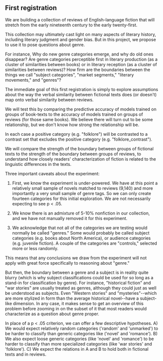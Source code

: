 First registration
------------------------

We are building a collection of reviews of English-language fiction that will stretch from the early nineteenth century to the early twenty-first. 

This collection may ultimately cast light on many aspects of literary history, including literary judgment and gender bias. But in this project, we propose to use it to pose questions about genre. 

For instance, Why do new genre categories emerge, and why do old ones disappear? Are genre categories perceptible first in literary production (as a cluster of similarities between books) or in literary reception (as a cluster of similarities between reviews)? How firm are the boundaries between the things we call "subject categories", "market segments," "literary movements," and "genres"?

The immediate goal of this first registration is simply to explore assumptions about the way the verbal similarity between fictional texts does (or doesn't) map onto verbal similarity between reviews.

We will test this by comparing the predictive accuracy of models trained on groups of book-texts to the accuracy of models trained on groups of reviews (for those same books). We believe there will turn out to be some relationship, but we don't know how strong the relationship will be.

In each case a positive category (e.g. "folklore") will be contrasted to a contrast set that excludes the positive category (e.g. "folklore_contrast").

We will compare the strength of the boundary between groups of fictional texts to the strength of the boundary between groups of reviews, to understand how closely readers' characterization of fiction is related to the linguistic differences in the texts.

Three important caveats about the experiment:

1) First, we know the experiment is under-powered. We have at this point a relatively small sample of novels matched to reviews (9,140) and more importantly a very small sample of genre tags. So we can only create fourteen categories for this initial exploration. We are not necessarily expecting to see p < .05.

2) We know there is an admixture of 5-10% nonfiction in our collection, and we have not manually removed it for this experiment.

3) We acknowledge that not all of the categories we are testing would normally be called "genres." Some would probably be called subject categories (e.g. books about North America), or audience categories (e.g. juvenile fiction). A couple of the categories are "controls," selected more or less randomly.

This means that any conclusions we draw from the experiment will not apply with great force specifically to reasoning about "genre." 

But then, the boundary between a genre and a subject is in reality quite blurry (which is why subject classifications could be used for so long as a stand-in for classification by genre). For instance, "historical fiction" and "war stories" are usually treated as genres, although they could just as well be understood as subjects. Even "Western stories" and "mysteries"--which are more stylized in form than the average historical novel--have a subject-like dimension. In any case, it makes sense to get an overview of this problem before zooming in on the subset of it that most readers would characterize as a question about genre proper.

In place of a p < .05 criterion, we can offer a few descriptive hypotheses. A) We would expect relatively random categories ('random' and 'unmarked') to be harder to classify than generic categories like ('novel' and 'romance'). B) We also expect loose generic categories (like 'novel' and 'romance') to be harder to classify than more specialized categories (like 'war stories' and 'folklore'). C) We expect the relations in A and B to hold both in fictional texts and in reviews.